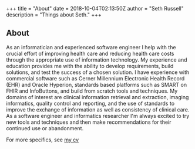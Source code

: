 +++
title = "About"
date = 2018-10-04T02:13:50Z
author = "Seth Russell"
description = "Things about Seth."
+++

## About

As an informatician and experienced software engineer I help with the crucial effort of improving health care and reducing health care costs through the appropriate use of information technology. My experience and education provides me with the ability to develop requirements, build solutions, and test the success of a chosen solution. I have experience with commercial software such as Cerner Millennium Electronic Health Record (EHR) and Oracle Hyperion, standards based platforms such as SMART on FHIR and InfoButtons, and build from scratch tools and techniques. My domains of interest are clinical information retrieval and extraction, imaging informatics, quality control and reporting, and the use of standards to improve the exchange of information as well as consistency of clinical care. As a software engineer and informatics researcher I'm always excited to try new tools and techniques and then make recommendations for their continued use or abandonment.

For more specifics, see [my cv](../cv/)
